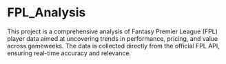 # FPL_Analysis
This project is a comprehensive analysis of Fantasy Premier League (FPL) player data aimed at uncovering trends in performance, pricing, and value across gameweeks. The data is collected directly from the official FPL API, ensuring real-time accuracy and relevance.
